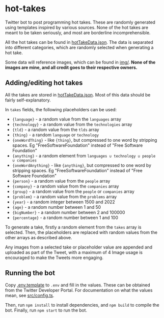 # hot-takes

Twitter bot to post programming hot takes.
These are randomly generated using templates inspired by various sources.
None of the hot takes are meant to be taken seriously, and most are borderline incomprehensible.

All the hot takes can be found in [hotTakeData.json](hotTakeData.json).
The data is separated into different categories, which are randomly selected when generating a hot take.

Some data will reference images, which can be found in [img/](img).
**None of the images are mine, and all credit goes to their respective owners.**

## Adding/editing hot takes

All the takes are stored in [hotTakeData.json](hotTakeData.json).
Most of this data should be fairly self-explanatory.

In `takes` fields, the following placeholders can be used:

- `{language}` - a random value from the `languages` array
- `{technology}` - a random value from the `technologies` array
- `{tld}` - a random value from the `tlds` array
- `{thing}` - a random `language` or `technology`
- `{oneWordThing}` - like `{thing}`, but compressed to one word by stripping spaces. Eg "FreeSoftwareFoundation"
  instead of "Free Software Foundation"
- `{anything}` - a random element from `languages ∪ technology ∪ people ∪ companies`
- `{oneWordAnything}` - like `{anything}`, but compressed to one word by stripping spaces. Eg "FreeSoftwareFoundation"
  instead of "Free Software Foundation"
- `{person}` - a random value from the `people` array
- `{company}` - a random value from the `companies` array
- `{group}` - a random value from the `people` or `companies` array
- `{problem}` - a random value from the `problems` array
- `{year}` - a random integer between 1500 and 2022
- `{age}` - a random number between 1 and 50
- `{bigNumber}` - a random number between 2 and 100000
- `{percentage}` - a random number between 1 and 100

To generate a take, firstly a random element from the `takes` array is selected.
Then, the placeholders are replaced with random values from the other arrays as described above.

Any images from a selected take or placeholder value are appended and uploaded as part of the Tweet, with a maximum of 4
Image usage is encouraged to make the Tweets more engaging.

## Running the bot

Copy [.env.template](.env.template) to `.env` and fill in the values. These can be obtained from the Twitter Developer
Portal.
For documentation on what the values mean, see [src/config.ts](src/config.ts).

Then, run `npm install` to install dependencies, and `npm build` to compile the bot. Finally, run `npm start` to run the
bot.